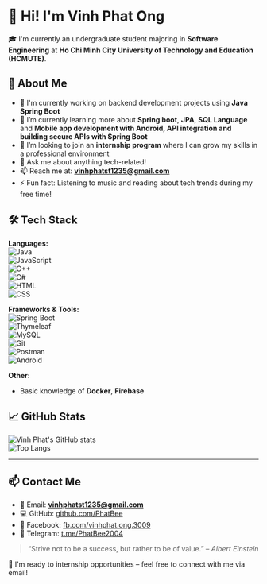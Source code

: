 # 👋 Hi! I'm Vinh Phat Ong

🎓 I'm currently an undergraduate student majoring in **Software Engineering** at **Ho Chi Minh City University of Technology and Education (HCMUTE)**.

## 🚀 About Me

- 🔭 I'm currently working on backend development projects using **Java Spring Boot**
- 🌱 I’m currently learning more about **Spring boot**, **JPA**, **SQL Language** and **Mobile app development with Android, API integration and building secure APIs with Spring Boot**
- 👯 I’m looking to join an **internship program** where I can grow my skills in a professional environment
- 💬 Ask me about anything tech-related!
- 📫 Reach me at: **vinhphatst1235@gmail.com**
- ⚡ Fun fact: Listening to music and reading about tech trends during my free time!

## 🛠️ Tech Stack

**Languages:**  
![Java](https://img.shields.io/badge/Java-ED8B00?style=flat&logo=java&logoColor=white)  
![JavaScript](https://img.shields.io/badge/JavaScript-F7DF1E?style=flat&logo=javascript&logoColor=black)  
![C++](https://img.shields.io/badge/C++-00599C?style=flat&logo=c%2B%2B&logoColor=white)  
![C#](https://img.shields.io/badge/C%23-239120?style=flat&logo=c-sharp&logoColor=white)  
![HTML](https://img.shields.io/badge/HTML5-E34F26?style=flat&logo=html5&logoColor=white)  
![CSS](https://img.shields.io/badge/CSS3-1572B6?style=flat&logo=css3&logoColor=white)  

**Frameworks & Tools:**  
![Spring Boot](https://img.shields.io/badge/Spring%20Boot-6DB33F?style=flat&logo=spring-boot&logoColor=white)  
![Thymeleaf](https://img.shields.io/badge/Thymeleaf-005F0F?style=flat&logo=thymeleaf&logoColor=white)  
![MySQL](https://img.shields.io/badge/MySQL-4479A1?style=flat&logo=mysql&logoColor=white)  
![Git](https://img.shields.io/badge/Git-F05032?style=flat&logo=git&logoColor=white)  
![Postman](https://img.shields.io/badge/Postman-FF6C37?style=flat&logo=postman&logoColor=white)  
![Android](https://img.shields.io/badge/Android-3DDC84?style=flat&logo=android&logoColor=white)  

**Other:**  
- Basic knowledge of **Docker**, **Firebase**

## 📈 GitHub Stats

![Vinh Phat's GitHub stats](https://github-readme-stats.vercel.app/api?username=PhatBee&show_icons=true&theme=github_dark&hide=stars,prs)  
![Top Langs](https://github-readme-stats.vercel.app/api/top-langs/?username=PhatBee&layout=compact&theme=github_dark)

---

## 📫 Contact Me

- 📧 Email: **vinhphatst1235@gmail.com**  
- 💻 GitHub: [github.com/PhatBee](https://github.com/PhatBee)  
- 🔵 Facebook: [fb.com/vinhphat.ong.3009](https://facebook.com/vinhphat.ong.3009) 
- 💬 Telegram: [t.me/PhatBee2004](https://t.me/PhatBee2004)  

> “Strive not to be a success, but rather to be of value.” – *Albert Einstein*

📢 I'm ready to internship opportunities – feel free to connect with me via email!



<!--
**PhatBee/PhatBee** is a ✨ _special_ ✨ repository because its `README.md` (this file) appears on your GitHub profile.

Here are some ideas to get you started:

- 🔭 I’m currently working on ...
- 🌱 I’m currently learning ...
- 👯 I’m looking to collaborate on ...
- 🤔 I’m looking for help with ...
- 💬 Ask me about ...
- 📫 How to reach me: ...
- 😄 Pronouns: ...
- ⚡ Fun fact: ...
-->
